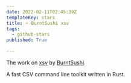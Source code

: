 ```yaml
---
date: 2022-02-11T02:45:39Z
templateKey: stars
title: ⭐ BurntSushi xsv
tags:
  - github-stars
published: True

---
```


The work on [xsv](https://github.com/BurntSushi/xsv) by [BurntSushi](https://github.com/BurntSushi).

A fast CSV command line toolkit written in Rust.
